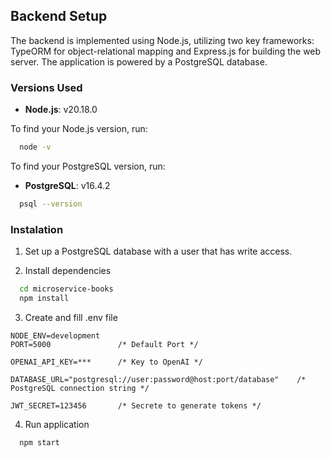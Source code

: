 ## Backend Setup

The backend is implemented using Node.js, utilizing two key frameworks: TypeORM for object-relational mapping and Express.js for building the web server. The application is powered by a PostgreSQL database.

### Versions Used

-   **Node.js**: v20.18.0

To find your Node.js version, run:

```bash
  node -v
```

To find your PostgreSQL version, run:

-   **PostgreSQL**: v16.4.2

```bash
  psql --version
```

### Instalation

1. Set up a PostgreSQL database with a user that has write access.

2. Install dependencies

```bash
  cd microservice-books
  npm install
```

3. Create and fill .env file

```.env
NODE_ENV=development
PORT=5000               /* Default Port */

OPENAI_API_KEY=***      /* Key to OpenAI */

DATABASE_URL="postgresql://user:password@host:port/database"    /* PostgreSQL connection string */

JWT_SECRET=123456       /* Secrete to generate tokens */
```

4. Run application

```bash
  npm start
```
